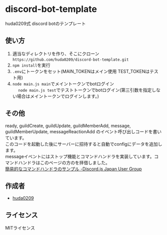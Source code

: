 # discord-bot-template
huda0209式 discord botのテンプレート

## 使い方
1. 適当なディレクトリを作り、そこにクローン
   ```https://github.com/huda0209/discord-bot-template.git```
2. ```npm install```を実行
3. `.env`にトークンをセット(MAIN_TOKENはメイン使用 TEST_TOKENはテスト用)
4. ```node main.js main```でメイントークンでbotログイン<br>
　 ```node main.js test```でテストトークンでbotログイン(第三引数を指定しない場合はメイントークンでログインします。)

## その他
ready, guildCreate, guildUpdate, guildMemberAdd, message, guildMemberUpdate, messageReactionAdd のイベント呼び出しコードを書いています。<br>
このコードを起動した後にサーバーに招待すると自動でconfigにデータを追加します。<br>
messageイベントにはストップ機能とコマンドハンドラを実装しています。コマンドハンドラはこのページの方のを拝借しました。<br>
[簡易的なコマンドハンドラのサンプル -Discord.js Japan User Group](https://scrapbox.io/discordjs-japan/%E7%B0%A1%E6%98%93%E7%9A%84%E3%81%AA%E3%82%B3%E3%83%9E%E3%83%B3%E3%83%89%E3%83%8F%E3%83%B3%E3%83%89%E3%83%A9%E3%81%AE%E3%82%B5%E3%83%B3%E3%83%97%E3%83%AB)

## 作成者
- [huda0209](https://github.com/huda0209)

## ライセンス
MITライセンス